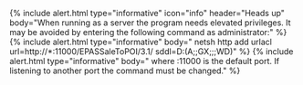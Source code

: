 {% include alert.html type="informative" icon="info" header="Heads up"
body="When running as a server the program needs elevated privileges. It may be avoided by entering the following command as administrator:" %}
{% include alert.html type="informative" body="
    netsh http add urlacl url=http://*:11000/EPASSaleToPOI/3.1/ sddl=D:(A;;GX;;;WD)" %}
{% include alert.html type="informative" body="
    where :11000 is the default port. If listening to another port the command must be changed." %}
